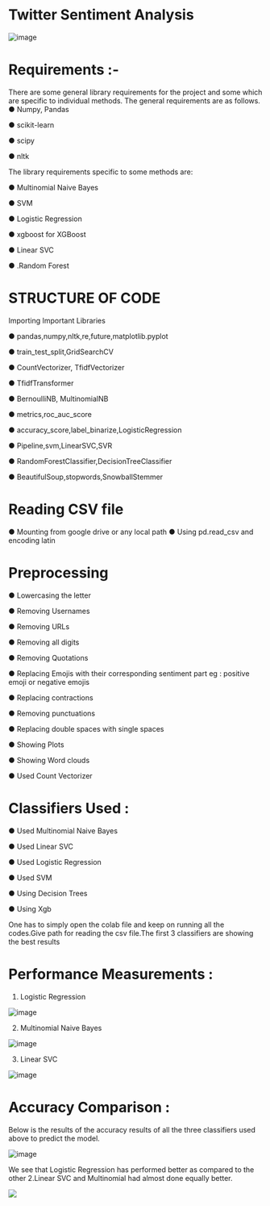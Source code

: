 # Twitter Sentiment Analysis
![image](https://user-images.githubusercontent.com/66860602/118408235-501d8080-b6a2-11eb-844a-ab9c9071eceb.png)

# Requirements :- 
There are some general library requirements for the project and some which are specific to
individual methods. The general requirements are as follows.
● Numpy, Pandas

● scikit-learn

● scipy

● nltk

The library requirements specific to some methods are:

● Multinomial Naive Bayes

● SVM

● Logistic Regression

● xgboost for XGBoost

● Linear SVC

● .Random Forest

# STRUCTURE OF CODE

Importing Important Libraries

● pandas,numpy,nltk,re,future,matplotlib.pyplot

● train_test_split,GridSearchCV

● CountVectorizer, TfidfVectorizer

● TfidfTransformer

● BernoulliNB, MultinomialNB

● metrics,roc_auc_score

● accuracy_score,label_binarize,LogisticRegression

● Pipeline,svm,LinearSVC,SVR

● RandomForestClassifier,DecisionTreeClassifier

● BeautifulSoup,stopwords,SnowballStemmer

# Reading CSV file

● Mounting from google drive or any local path
● Using pd.read_csv and encoding latin

# Preprocessing

● Lowercasing the letter

● Removing Usernames

● Removing URLs

● Removing all digits

● Removing Quotations

● Replacing Emojis with their corresponding sentiment part eg : positive emoji or negative emojis

● Replacing contractions

● Removing punctuations

● Replacing double spaces with single spaces

● Showing Plots

● Showing Word clouds

● Used Count Vectorizer

# Classifiers Used :

● Used Multinomial Naive Bayes

● Used Linear SVC

● Used Logistic Regression

● Used SVM

● Using Decision Trees

● Using Xgb

One has to simply open the colab file and keep on running all the codes.Give path for
reading the csv file.The first 3 classifiers are showing the best results

# Performance Measurements :

1. Logistic Regression

![image](https://user-images.githubusercontent.com/66860602/118408673-367d3880-b6a4-11eb-81e2-72cb05e79a24.png)

2. Multinomial Naive Bayes

![image](https://user-images.githubusercontent.com/66860602/118408684-439a2780-b6a4-11eb-8b2f-ab88c41af2b5.png)

3. Linear SVC

![image](https://user-images.githubusercontent.com/66860602/118408705-51e84380-b6a4-11eb-92c1-b2dec3f2338d.png)

# Accuracy Comparison :

Below is the results of the accuracy results of all the three classifiers used above to predict the model.

![image](https://user-images.githubusercontent.com/66860602/118408751-7fcd8800-b6a4-11eb-9055-739d9f9f098c.png)

We see that Logistic Regression has performed better as compared to the other 2.Linear SVC and
Multinomial had almost done equally better.

![](https://cdn-images-1.medium.com/max/1600/1*SKlPuk4vscYs3bl1bFdT5g.gif)
